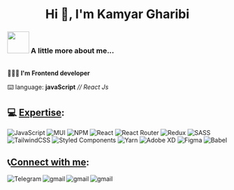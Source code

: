 <h1 align="center">Hi 👋, I'm Kamyar Gharibi</h1>

### <img src="https://media4.giphy.com/media/v1.Y2lkPTc5MGI3NjExZmFlZWJkN2FkYTg0OWU4YjMyOTY1MzM0YjE5OWI4NjljOGRiYWM3NSZlcD12MV9pbnRlcm5hbF9naWZzX2dpZklkJmN0PXM/WFZvB7VIXBgiz3oDXE/giphy.gif" width="50"> A little more about me...  
<br>
<b>👨🏼‍💻 I'm Frontend developer</b>
<br>
<p>⌨️ language: <b>javaScript</b> <i> //</i> <em> React Js</em></p>

### <h2>💻 <ins>Expertise</ins>:</h2>
![JavaScript](https://img.shields.io/badge/javascript-%23323330.svg?style=for-the-badge&logo=javascript&logoColor=%23F7DF1E) ![MUI](https://img.shields.io/badge/MUI-%230081CB.svg?style=for-the-badge&logo=material-ui&logoColor=white) ![NPM](https://img.shields.io/badge/NPM-%23000000.svg?style=for-the-badge&logo=npm&logoColor=white) ![React](https://img.shields.io/badge/react-%2320232a.svg?style=for-the-badge&logo=react&logoColor=%2361DAFB) ![React Router](https://img.shields.io/badge/React_Router-CA4245?style=for-the-badge&logo=react-router&logoColor=white) ![Redux](https://img.shields.io/badge/redux-%23593d88.svg?style=for-the-badge&logo=redux&logoColor=white) ![SASS](https://img.shields.io/badge/SASS-hotpink.svg?style=for-the-badge&logo=SASS&logoColor=white) ![TailwindCSS](https://img.shields.io/badge/tailwindcss-%2338B2AC.svg?style=for-the-badge&logo=tailwind-css&logoColor=white) ![Styled Components](https://img.shields.io/badge/styled--components-DB7093?style=for-the-badge&logo=styled-components&logoColor=white) ![Yarn](https://img.shields.io/badge/yarn-%232C8EBB.svg?style=for-the-badge&logo=yarn&logoColor=white) ![Adobe XD](https://img.shields.io/badge/Adobe%20XD-470137?style=for-the-badge&logo=Adobe%20XD&logoColor=#FF61F6) 	![Figma](https://img.shields.io/badge/figma-%23F24E1E.svg?style=for-the-badge&logo=figma&logoColor=white) ![Babel](https://img.shields.io/badge/Babel-F9DC3e?style=for-the-badge&logo=babel&logoColor=black)

### <h2>📞<ins>Connect with me</ins>:</h2>

[<img align="left" alt="Telegram" src="https://img.shields.io/badge/Telegram-%230077B5.svg?&style=for-the-badge&logo=telegram&logoColor=white" />](https://t.me/exi9t)
[<img align="left" alt="gmail" src="https://img.shields.io/badge/Gmail-%2312100E.svg?&style=for-the-badge&logo=gmail&logoColor=white" />](mailto:0101mrrobot@gmail.com)
[<img align="left" alt="gmail" src="https://img.shields.io/badge/Instagram-%23E4405F.svg?logo=Instagram&logoColor=white" />](https://instagram.com/ex9t)
[<img align="left" alt="gmail" src="https://img.shields.io/badge/LinkedIn-%230077B5.svg?logo=linkedin&logoColor=white" />](https://linkedin.com/in/kamyar-gharibi)
